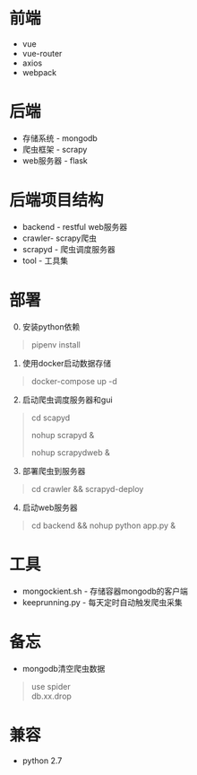 # 前端
* vue
* vue-router
* axios
* webpack

# 后端
* 存储系统 - mongodb
* 爬虫框架 - scrapy
* web服务器 - flask

# 后端项目结构
* backend - restful web服务器
* crawler- scrapy爬虫
* scrapyd - 爬虫调度服务器
* tool - 工具集

# 部署
0. 安装python依赖
> pipenv install
1. 使用docker启动数据存储
> docker-compose up -d
2. 启动爬虫调度服务器和gui
> cd scapyd
>  
> nohup scrapyd & 
>
> nohup scrapydweb &

3. 部署爬虫到服务器
> cd crawler &&  scrapyd-deploy
4. 启动web服务器
> cd backend && nohup python app.py &

# 工具
* mongockient.sh - 存储容器mongodb的客户端
* keeprunning.py - 每天定时自动触发爬虫采集

# 备忘
* mongodb清空爬虫数据
> use spider  
> db.xx.drop  

# 兼容
* python 2.7
